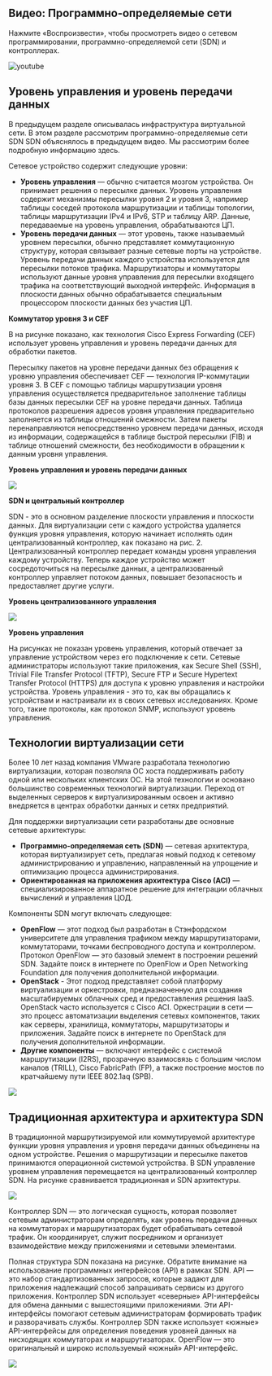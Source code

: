 <!-- 13.4.1 -->
## Видео: Программно-определяемые сети

Нажмите «Воспроизвести», чтобы просмотреть видео о сетевом программировании, программно-определяемой сети (SDN) и контроллерах.

![youtube](https://www.youtube.com/watch?v=_ivjNF93RcE)

<!-- 13.4.2 -->
## Уровень управления и уровень передачи данных

В предыдущем разделе описывалась инфраструктура виртуальной сети. В этом разделе рассмотрим программно-определяемые сети SDN SDN объяснялось в предыдущем видео. Мы рассмотрим более подробную информацию здесь.

Сетевое устройство содержит следующие уровни:

* **Уровень управления**  — обычно считается мозгом устройства. Он принимает решения о пересылке данных. Уровень управления содержит механизмы пересылки уровня 2 и уровня 3, например таблицы соседей протокола маршрутизации и таблицы топологии, таблицы маршрутизации IPv4 и IPv6, STP и таблицу ARP. Данные, передаваемые на уровень управления, обрабатываются ЦП.
* **Уровень передачи данных**  — этот уровень, также называемый уровнем пересылки, обычно представляет коммутационную структуру, которая связывает разные сетевые порты на устройстве. Уровень передачи данных каждого устройства используется для пересылки потоков трафика. Маршрутизаторы и коммутаторы используют данные уровня управления для пересылки входящего трафика на соответствующий выходной интерфейс. Информация в плоскости данных обычно обрабатывается специальным процессором плоскости данных без участия ЦП.

**Коммутатор уровня 3 и CEF**

В на рисунке показано, как технология Cisco Express Forwarding (CEF) использует уровень управления и уровень передачи данных для обработки пакетов.

Пересылку пакетов на уровне передачи данных без обращения к уровню управления обеспечивает CEF — технология IP-коммутации уровня 3. В CEF с помощью таблицы маршрутизации уровня управления осуществляется предварительное заполнение таблицы базы данных пересылки CEF на уровне передачи данных. Таблица протоколов разрешения адресов уровня управления предварительно заполняется из таблицы отношений смежности. Затем пакеты перенаправляются непосредственно уровнем передачи данных, исходя из информации, содержащейся в таблице быстрой пересылки (FIB) и таблице отношений смежности, без необходимости в обращении к данным уровня управления.

**Уровень управления и уровень передачи данных**

![](./assets/13.4.2-1.png)
<!-- /courses/ensa-dl/ae8eb398-34fd-11eb-ba19-f1886492e0e4/aeb686e0-34fd-11eb-ba19-f1886492e0e4/assets/c715bb00-1c46-11ea-af56-e368b99e9723.svg -->

<!--
В на рисунке показано, как технология Cisco Express Forwarding (CEF) использует уровень управления и уровень передачи данных для обработки пакетов. На рисунке изображены пять пакетов, входящих во входной интерфейс коммутатора уровня 3. Пакеты затем пересылаются уровнем передачи данных на выходной интерфейс на основе информации о FIB и таблице смежности. Контрольная плоскость находится над плоскостью данных на рисунке.
-->

**SDN и центральный контроллер**

SDN - это в основном разделение плоскости управления и плоскости данных. Для виртуализации сети с каждого устройства удаляется функция уровня управления, которую начинает исполнять один централизованный контроллер, как показано на рис. 2. Централизованный контроллер передает команды уровня управления каждому устройству. Теперь каждое устройство может сосредоточиться на пересылке данных, а централизованный контроллер управляет потоком данных, повышает безопасность и предоставляет другие услуги.

**Уровень централизованного управления**

![](./assets/13.4.2-2.png)
<!-- /courses/ensa-dl/ae8eb398-34fd-11eb-ba19-f1886492e0e4/aeb686e0-34fd-11eb-ba19-f1886492e0e4/assets/c7160922-1c46-11ea-af56-e368b99e9723.svg -->

<!--
Централизованный контроллер передает команды уровня управления каждому устройству, как показано на рисунке. В верхней части рисунка находится централизованный контроллер уровня управления. Есть стрелки, указывающие от уровня управления на пять уровней данных. Контроллер отправляет каждому устройству инструкции по пересылке. 
-->

**Уровень управления**

На рисунках не показан уровень управления, который отвечает за управление устройством через его подключение к сети. Сетевые администраторы используют такие приложения, как Secure Shell (SSH), Trivial File Transfer Protocol (TFTP), Secure FTP и Secure Hypertext Transfer Protocol (HTTPS) для доступа к уровню управления и настройки устройства. Уровень управления - это то, как вы обращались к устройствам и настраивали их в своих сетевых исследованиях. Кроме того, такие протоколы, как протокол SNMP, используют уровень управления.

<!-- 13.4.3 -->
## Технологии виртуализации сети

Более 10 лет назад компания VMware разработала технологию виртуализации, которая позволяла ОС хоста поддерживать работу одной или нескольких клиентских ОС. На этой технологии и основано большинство современных технологий виртуализации. Переход от выделенных серверов к виртуализированным освоен и активно внедряется в центрах обработки данных и сетях предприятий.

Для поддержки виртуализации сети разработаны две основные сетевые архитектуры:

* **Программно-определяемая сеть (SDN)** — сетевая архитектура, которая виртуализирует сеть, предлагая новый подход к сетевому администрированию и управлению, направленный на упрощение и оптимизацию процесса администрирования.
* **Ориентированная на приложения архитектура Cisco (ACI)**  — специализированное аппаратное решение для интеграции облачных вычислений и управления ЦОД.

Компоненты SDN могут включать следующее:

* **OpenFlow**  — этот подход был разработан в Стэнфордском университете для управления трафиком между маршрутизаторами, коммутаторами, точками беспроводного доступа и контроллером. Протокол OpenFlow — это базовый элемент в построении решений SDN. Задайте поиск в интернете по OpenFlow и Open Networking Foundation для получения дополнительной информации.
* **OpenStack** - Этот подход представляет собой платформу виртуализации и оркестровки, предназначенную для создания масштабируемых облачных сред и предоставления решения IaaS. OpenStack часто используется с Cisco ACI. Оркестрации в сети — это процесс автоматизации выделения сетевых компонентов, таких как серверы, хранилища, коммутаторы, маршрутизаторы и приложения. Задайте поиск в интернете по OpenStack для получения дополнительной информации.
* **Другие компоненты**  — включают интерфейс с системой маршрутизации (I2RS), прозрачную взаимосвязь с большим числом каналов (TRILL), Cisco FabricPath (FP), а также построение мостов по кратчайшему пути IEEE 802.1aq (SPB).

![](./assets/13.4.3.png)
<!-- /courses/ensa-dl/ae8eb398-34fd-11eb-ba19-f1886492e0e4/aeb686e0-34fd-11eb-ba19-f1886492e0e4/assets/c7167e54-1c46-11ea-af56-e368b99e9723.svg -->

<!-- 13.4.4 -->
## Традиционная архитектура и архитектура SDN

В традиционной маршрутизируемой или коммутируемой архитектуре функции уровня управления и уровня передачи данных объединены на одном устройстве. Решения о маршрутизации и пересылке пакетов принимаются операционной системой устройства. В SDN управление уровнем управления перемещается на централизованный контроллер SDN. На рисунке сравнивается традиционная и SDN архитектуры.

![](./assets/13.4.4-1.png)
<!-- /courses/ensa-dl/ae8eb398-34fd-11eb-ba19-f1886492e0e4/aeb686e0-34fd-11eb-ba19-f1886492e0e4/assets/c716f381-1c46-11ea-af56-e368b99e9723.svg -->

<!--
На рисунке сравнивается традиционная и SDN архитектуры. Традиционная архитектура имеет три устройства с отдельными уровнями данных и уровнями управления. Архитектура SDN имеет централизованный уровень управления SDN, управляющую уровнями данных трех устройств. 
-->

Контроллер SDN — это логическая сущность, которая позволяет сетевым администраторам определять, как уровень передачи данных на коммутаторах и маршрутизаторах будет обрабатывать сетевой трафик. Он координирует, служит посредником и организует взаимодействие между приложениями и сетевыми элементами.

Полная структура SDN показана на рисунке. Обратите внимание на использование программных интерфейсов (API) в рамках SDN. API — это набор стандартизованных запросов, которые задают для приложения надлежащий способ запрашивать сервисы из другого приложения. Контроллер SDN использует «северные» API-интерфейсы для обмена данными с вышестоящими приложениями. Эти API-интерфейсы помогают сетевым администраторам формировать трафик и разворачивать службы. Контроллер SDN также использует «южные» API-интерфейсы для определения поведения уровней данных на нисходящих коммутаторах и маршрутизаторах. OpenFlow — это оригинальный и широко используемый «южный» API-интерфейс.

![](./assets/13.4.4-2.png)
<!-- /courses/ensa-dl/ae8eb398-34fd-11eb-ba19-f1886492e0e4/aeb686e0-34fd-11eb-ba19-f1886492e0e4/assets/c717b6d0-1c46-11ea-af56-e368b99e9723.svg -->

<!--
На рисунке показана полная структура SDN. Рисунок имеет три раздела: слой приложения, уровень управления и уровень данных. На уровне приложений есть бизнес-приложения, облачная оркестрация и приложения SDN. На уровне управления находится контроллер SDN. Контроллер SDN обеспечивает маршрутизацию, проектирование трафика и мобильность. Между уровнем приложения и элементом управления находятся стрелки, указывающие на интерфейсы API, используемые для связи между SDN и приложениями. Уровень данных имеет топологию звезда из восьми маршрутизаторов и коммутаторов. Между уровнем управления и уровнем данных находится стрелка, указывающая API-интерфейсы, используемые между SDN и маршрутизаторами и коммутаторами.
-->

<!-- 13.4.5 -->
<!-- quiz -->

